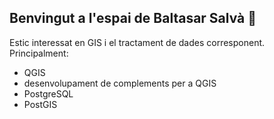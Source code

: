 ## Benvingut a l'espai de Baltasar Salvà 👋

Estic interessat en GIS i el tractament de dades corresponent. Principalment:<br/>
  * QGIS<br/>
  * desenvolupament de complements per a QGIS<br/>
  * PostgreSQL<br/>
  * PostGIS<br/>
<!--
**bsalva1969/bsalva1969** is a ✨ _special_ ✨ repository because its `README.md` (this file) appears on your GitHub profile.

Here are some ideas to get you started:

- 🔭 I’m currently working on ...
- 🌱 I’m currently learning ...
- 👯 I’m looking to collaborate on ...
- 🤔 I’m looking for help with ...
- 💬 Ask me about ...
- 📫 How to reach me: ...
- 😄 Pronouns: ...
- ⚡ Fun fact: ...
-->
